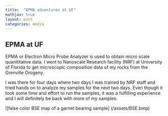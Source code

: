 ```yaml
---
title:  "EPMA adventures at UF"
mathjax: true
layout: post
categories: media
---
```


## EPMA at UF
EPMA or Electron Micro Probe Analyzer is used to obtain micro scale quanititative data. I went to Nanoscale Research facility (NRF) at University of Florida to get microscopic composition data of my rocks from the Grenville Orogeny.

I was there for four days where two days I was trained by NRF staff and tried hands on to analyze my samples for the next two days. Even though it took some time and effort to run the samples, it was a fulfilling experience and I will definitely be back with more of my samples.

![false color BSE map of a garnet bearing sample] (/assets/BSE.bmp)
